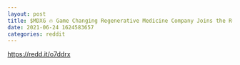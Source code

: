```yaml
--- 
layout: post 
title: $MDXG 🔥 Game Changing Regenerative Medicine Company Joins the Russell Index 🚀🚀🚀 
date: 2021-06-24 1624583657 
categories: reddit 
--- 
```

https://redd.it/o7ddrx